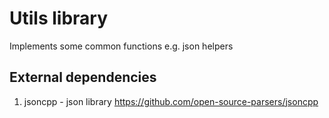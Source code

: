 # Utils library
Implements some common functions e.g. json helpers

## External dependencies
1. jsoncpp - json library https://github.com/open-source-parsers/jsoncpp
